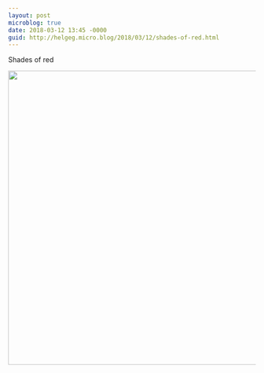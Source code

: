 ```yaml
---
layout: post
microblog: true
date: 2018-03-12 13:45 -0000
guid: http://helgeg.micro.blog/2018/03/12/shades-of-red.html
---
```

Shades of red

<img src="http://microblog.helgegudmundsen.com/uploads/2018/8da8e4eacf.jpg" width="600" height="598" />

